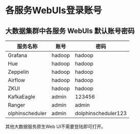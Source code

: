 # 各服务WebUIs登录账号



## 大数据集群中各服务 WebUIs 默认账号密码

| 服务名称        | 账号   | 密码                |
| --------------- | ------ | ------------------- |
| Grafana         | hadoop | hadoop              |
| Hue             | hadoop | hadoop              |
| Zeppelin        | hadoop | hadoop              |
| Airflow         | hadoop | hadoop              |
| ZKUI            | hadoop | hadoop              |
| KafkaEagle      | admin  | 123456              |
| Ranger          | admin  | admin               |
| olphinscheduler | admin  | dolphinscheduler123 |

其他大数据服务原生Web UI不需要登陆即可打开。

